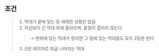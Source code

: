 ## 조건

> 1) 막대기 끝에 닿는 등 애매한 상황은 없음 
> 2) 자신보다 긴 막대 위에 올라오며, 끝점이 겹치지 않는다 
> > -> 맨위에 있는 막대가 잘리면 그 밑에 있는 막대들도 모두 2등분 된다
> 3) ()만 레이저로 취급 나머지는 막대 



